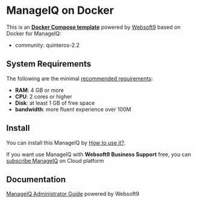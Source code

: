 # ManageIQ on Docker  

This is an **[Docker Compose template](https://github.com/Websoft9/docker-library)** powered by [Websoft9](https://www.websoft9.com) based on Docker for ManageIQ:


 - community:  quinteros-2.2


## System Requirements

The following are the minimal [recommended requirements](https://www.manageiq.org/docs/):

* **RAM**: 4 GB or more
* **CPU**: 2 cores or higher
* **Disk**: at least 1 GB of free space
* **bandwidth**: more fluent experience over 100M  

## Install

You can install this ManageIQ by [How to use it?](https://github.com/Websoft9/docker-library#how-to-use-it).   

If you want use ManageIQ with **Websoft9 Business Support** free, you can [subscribe ManageIQ](https://www.websoft9.com/apps) on Cloud platform

## Documentation

[ManageIQ Administrator Guide](https://support.websoft9.com/docs/manageiq) powered by Websoft9